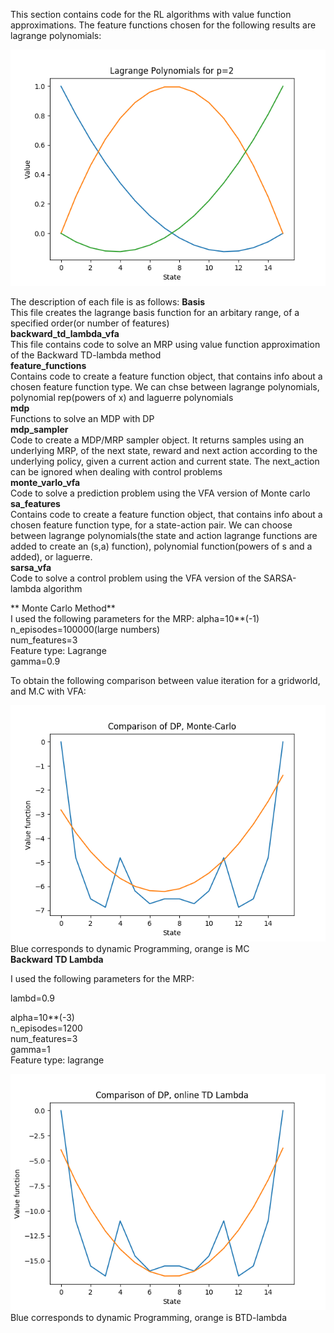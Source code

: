 This section contains code for the RL algorithms with value function approximations. The feature functions chosen for the following results are lagrange polynomials:

![Screenshot1](lagrange.png)

The description of each file is as follows:
 **Basis**  
 This file creates the lagrange basis function for an arbitary range, of a specified order(or number of features)  
 **backward_td_lambda_vfa**  
 This file contains code to solve an MRP using value function approximation of the Backward TD-lambda method  
 **feature_functions**  
 Contains code to create a feature function object, that contains info about a chosen feature function type. We can chse between lagrange polynomials, polynomial rep(powers of x) and laguerre polynomials  
 **mdp**  
 Functions to solve an MDP with DP  
 **mdp_sampler**  
 Code to create a MDP/MRP sampler object. It returns samples using an underlying MRP, of the next state, reward and next action according to the underlying policy, given a current action and current state. The next_action can be ignored when dealing with control problems  
 **monte_varlo_vfa**  
 Code to solve a prediction problem using the VFA version of Monte carlo  
 **sa_features**  
 Contains code to create a feature function object, that contains info about a chosen feature function type, for a state-action pair. We can choose between lagrange polynomials(the state and action lagrange functions are added to create an (s,a) function), polynomial function(powers of s and a added), or laguerre.  
 **sarsa_vfa**  
 Code to solve a control problem using the VFA version of the SARSA-lambda algorithm  
 
 
 ** Monte Carlo Method**  
  I used the following parameters for the MRP:
  alpha=10**(-1)  
  n_episodes=100000(large numbers)  
  num_features=3  
  Feature type: Lagrange  
  gamma=0.9  
  
  To obtain the following comparison between value iteration for a gridworld, and M.C with VFA:  
  
![Screenshot2](MC_pred_VFA.png)  
Blue corresponds to dynamic Programming, orange is MC  
**Backward TD Lambda**  

I used the following parameters for the MRP:

lambd=0.9
    
alpha=10**(-3)  
n_episodes=1200   
num_features=3  
gamma=1  
Feature type: lagrange  

![Screenshot3](BTD_pred_VFA.png)
Blue corresponds to dynamic Programming, orange is BTD-lambda
